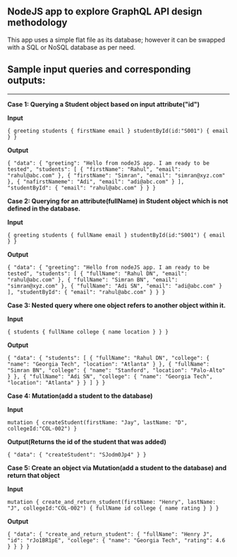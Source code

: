 ## NodeJS app to explore GraphQL API design methodology

This app uses a simple flat file as its database; however it can be swapped with a SQL or NoSQL database as per need.


## Sample input queries and corresponding outputs:
-----------------------------------------------

**Case 1: Querying a Student object based on input attribute("id")**

__Input__

`{
  greeting
  students {
    firstName
    email
  }
  studentById(id:"S001") {
    email
  }
}`

__Output__

`{
  "data": {
    "greeting": "Hello from nodeJS app. I am ready to be tested",
    "students": [
      {
        "firstName": "Rahul",
        "email": "rahul@abc.com"
      },
      {
        "firstName": "Simran",
        "email": "simran@xyz.com"
      },
      {
        "nafirstNameme": "Adi",
        "email": "adi@abc.com"
      }
    ],
    "studentById": {
      "email": "rahul@abc.com"
    }
  }
}`




**Case 2: Querying for an attribute(fullName) in Student object which is not defined in the database.**

__Input__

`{
  greeting
  students {
    fullName
    email
  }
  studentById(id:"S001") {
    email
  }
}`


__Output__

`{
  "data": {
    "greeting": "Hello from nodeJS app. I am ready to be tested",
    "students": [
      {
        "fullName": "Rahul DN",
        "email": "rahul@abc.com"
      },
      {
        "fullName": "Simran BN",
        "email": "simran@xyz.com"
      },
      {
        "fullName": "Adi SN",
        "email": "adi@abc.com"
      }
    ],
    "studentById": {
      "email": "rahul@abc.com"
    }
  }
}`




**Case 3: Nested query where one object refers to another object within it.**

__Input__

`{
  students {
    fullName
		college {
      name
      location
    }
  }
}`


__Output__

`{
  "data": {
    "students": [
      {
        "fullName": "Rahul DN",
        "college": {
          "name": "Georgia Tech",
          "location": "Atlanta"
        }
      },
      {
        "fullName": "Simran BN",
        "college": {
          "name": "Stanford",
          "location": "Palo-Alto"
        }
      },
      {
        "fullName": "Adi SN",
        "college": {
          "name": "Georgia Tech",
          "location": "Atlanta"
        }
      }
    ]
  }
}`


**Case 4: Mutation(add a student to the database)**

__Input__

`mutation {
  createStudent(firstName: "Jay", lastName: "D", collegeId:"COL-002")
}`



__Output(Returns the id of the student that was added)__

`{
  "data": {
    "createStudent": "SJodm0Jp4"
  }
}`


**Case 5: Create an object via Mutation(add a student to the database) and return that object**

__Input__

`mutation {
  create_and_return_student(firstName: "Henry", lastName: "J", collegeId:"COL-002") {
    fullName
    id
    college {
      name
      rating
    }
  }
}`


__Output__

`{
  "data": {
    "create_and_return_student": {
      "fullName": "Henry J",
      "id": "rJo1BR1pE",
      "college": {
        "name": "Georgia Tech",
        "rating": 4.6
      }
    }
  }
}`
